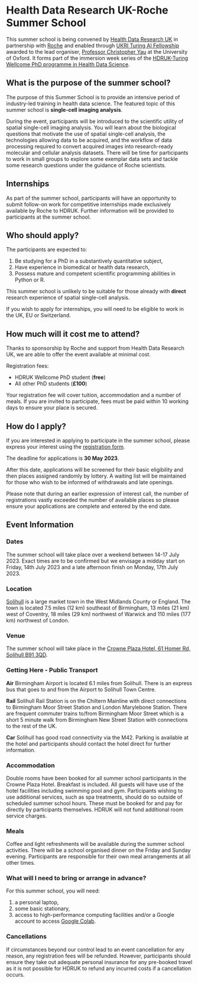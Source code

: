 # Health Data Research UK-Roche Summer School 

This summer school is being convened by [Health Data Research UK](http://www.hdruk.ac.uk) in partnership with [Roche](http://www.roche.com) and enabled through [UKRI Turing AI Fellowship](https://www.gov.uk/government/publications/turing-artificial-intelligence-fellowships/turing-artificial-intelligence-fellowships) awarded to the lead organiser, [Professor Christopher Yau](https://www.wrh.ox.ac.uk/team/christoper-yau) at the University of Oxford. It forms part of the immersion week series of the [HDRUK-Turing Wellcome PhD programme in Health Data Science](https://www.hdruk.ac.uk/careers-in-health-data-science/further-education/phd-programme/).

## What is the purpose of the summer school?

The purpose of this Summer School is to provide an intensive period of industry-led training in health data science. The featured topic of this summer school is **single-cell imaging analysis**. 

During the event, participants will be introduced to the scientific utility of spatial single-cell imaging analysis. You will learn about the biological questions that motivate the use of spatial single-cell analysis, the technologies allowing data to be acquired, and the workflow of data processing required to convert acquired images into research-ready molecular and cellular analysis datasets. There will be time for participants to work in small groups to explore some exemplar data sets and tackle some research questions under the guidance of Roche scientists.

## Internships

As part of the summer school, participants will have an opportunity to submit follow-on work for competitive internships made exclusively available by Roche to HDRUK. Further information will be provided to participants at the summer school.

## Who should apply?

The participants are expected to:

1. Be studying for a PhD in a substantively quantitative subject,
2. Have experience in biomedical or health data research,
3. Possess mature and competent scientific programming abilities in Python or R.

This summer school is unlikely to be suitable for those already with **direct** research experience of spatial single-cell analysis.

If you wish to apply for internships, you will need to be eligible to work in the UK, EU or Switzerland.

## How much will it cost me to attend?

Thanks to sponsorship by Roche and support from Health Data Research UK, we are able to offer the event available at minimal cost. 

Registration fees:

- HDRUK Wellcome PhD student (**free**)
- All other PhD students (**£100**)

Your registration fee will cover tuition, accommodation and a number of meals. If you are invited to participate, fees must be paid within 10 working days to ensure your place is secured. 

## How do I apply?

If you are interested in applying to participate in the summer school, please express your interest using the [registration form](https://forms.gle/1TKE4WMYMJ5TL92q9).

The deadline for applications is **30 May 2023**.

After this date, applications will be screened for their basic eligibility and then places assigned randomly by lottery. A waiting list will be maintained for those who wish to be informed of withdrawals and late openings.

Please note that during an earlier expression of interest call, the number of registrations vastly exceeded the number of available places so please ensure your applications are complete and entered by the end date.

## Event Information

### Dates

The summer school will take place over a weekend between 14-17 July 2023. Exact times are to be confirmed but we envisage a midday start on Friday, 14th July 2023 and a late afternoon finish on Monday, 17th July 2023.

### Location

[Solihull](https://en.wikipedia.org/wiki/Solihull) is a large market town in the West Midlands County or England. The town is located 7.5 miles (12 km) southeast of Birmingham, 13 miles (21 km) west of Coventry, 18 miles (29 km) northwest of Warwick and 110 miles (177 km) northwest of London.

### Venue

The summer school will take place in the [Crowne Plaza Hotel, 61 Homer Rd, Solihull B91 3QD](https://www.ihg.com/crowneplaza/hotels/gb/en/solihull/bhxsl/hoteldetail).

### Getting Here - Public Transport 

**Air** Birmingham Airport is located 6.1 miles from Solihull. There is an express bus that goes to and from the Airport to Solihull Town Centre.

**Rail** Solihull Rail Station is on the Chiltern Mainline with direct connections to Birmingham Moor Street Station and London Marylebone Station. There are frequent commuter trains to/from Birmingham Moor Street which is a short 5 minute walk from Birmingham New Street Station with connections to the rest of the UK.

**Car** Solihull has good road connectivity via the M42. Parking is available at the hotel and participants should contact the hotel direct for further information.

### Accommodation

Double rooms have been booked for all summer school participants in the Crowne Plaza Hotel. Breakfast is included. All guests will have use of the hotel facilities including swimming pool and gym. Participants wishing to use additional services, such as spa treatments, should do so outside of scheduled summer school hours. These must be booked for and pay for directly by participants themselves. HDRUK will not fund additional room service charges.

### Meals

Coffee and light refreshments will be available during the summer school activities. There will be a school organised dinner on the Friday and Sunday evening. Participants are responsible for their own meal arrangements at all other times.

### What will I need to bring or arrange in advance?

For this summer school, you will need:

1. a personal laptop,
2. some basic stationary,
3. access to high-performance computing facilities and/or a Google account to access [Google Colab](https://colab.research.google.com/).

### Cancellations

If circumstances beyond our control lead to an event cancellation for any reason, any registration fees will be refunded. However, participants should ensure they take out adequate personal insurance for any pre-booked travel as it is not possible for HDRUK to refund any incurred costs if a cancellation occurs.
